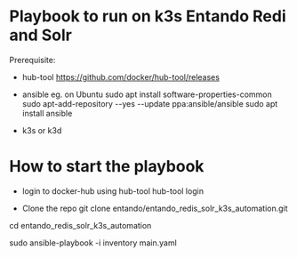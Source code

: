 # Playbook to run on k3s Entando Redi and Solr

Prerequisite:
- hub-tool
  https://github.com/docker/hub-tool/releases

- ansible
  eg. on Ubuntu
  sudo apt install software-properties-common
  sudo apt-add-repository --yes --update ppa:ansible/ansible
  sudo apt install ansible

- k3s or k3d

# How to start the playbook

- login to docker-hub using hub-tool
hub-tool login

- Clone the repo
git clone entando/entando_redis_solr_k3s_automation.git

cd entando_redis_solr_k3s_automation

sudo ansible-playbook -i inventory main.yaml
